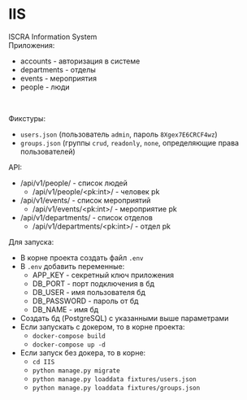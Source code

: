 # IIS
ISCRA Information System</br>
Приложения:
* accounts - авторизация в системе
* departments - отделы
* events - мероприятия 
* people - люди
</br>

Фикстуры:
* `users.json` (пользователь `admin`, пароль `8Xgex7E6CRCF4wz`)
* `groups.json` (группы `crud`, `readonly`, `none`, определяющие права пользователей)

API:
* /api/v1/people/ - список людей
  * /api/v1/people/\<pk:int>/ - человек pk
* /api/v1/events/ - список мероприятий
  * /api/v1/events/\<pk:int>/ - мероприятие pk
* /api/v1/departments/ - список отделов
  * /api/v1/departments/\<pk:int>/ - отдел pk

Для запуска:
* В корне проекта создать файл `.env`
* В `.env` добавить переменные:
  * APP_KEY - секретный ключ приложения
  * DB_PORT - порт подключения в бд
  * DB_USER - имя пользователя бд
  * DB_PASSWORD - пароль от бд
  * DB_NAME - имя бд
* Создать бд (PostgreSQL) с указанными выше параметрами
* Если запускать с докером, то в корне проекта:
  * `docker-compose build`
  * `docker-compose up -d`
* Если запуск без докера, то в корне:
  * `cd IIS`
  * `python manage.py migrate`
  * `python manage.py loaddata fixtures/users.json`
  * `python manage.py loaddata fixtures/groups.json`